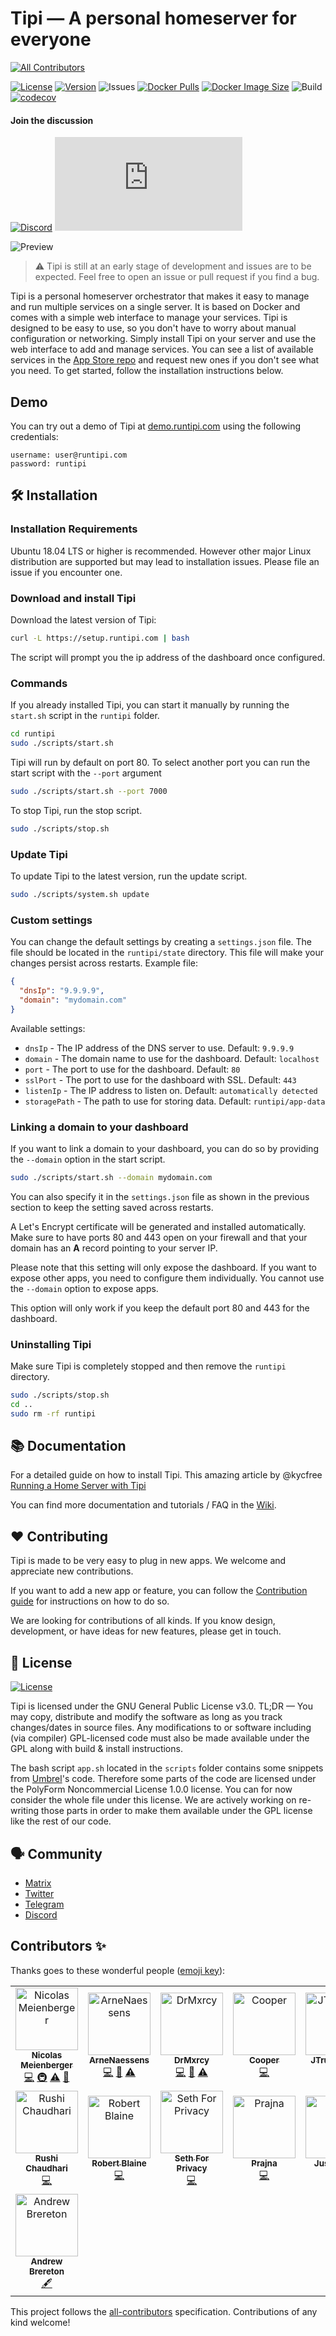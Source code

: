 # Tipi — A personal homeserver for everyone

<!-- ALL-CONTRIBUTORS-BADGE:START - Do not remove or modify this section -->

[![All Contributors](https://img.shields.io/badge/all_contributors-15-orange.svg?style=flat-square)](#contributors-)

<!-- ALL-CONTRIBUTORS-BADGE:END -->

[![License](https://img.shields.io/github/license/meienberger/runtipi)](https://github.com/meienberger/runtipi/blob/master/LICENSE)
[![Version](https://img.shields.io/github/v/release/meienberger/runtipi?color=%235351FB&label=version)](https://github.com/meienberger/runtipi/releases)
![Issues](https://img.shields.io/github/issues/meienberger/runtipi)
[![Docker Pulls](https://badgen.net/docker/pulls/meienberger/runtipi?icon=docker&label=pulls)](https://hub.docker.com/r/meienberger/runtipi/)
[![Docker Image Size](https://badgen.net/docker/size/meienberger/runtipi?icon=docker&label=image%20size)](https://hub.docker.com/r/meienberger/runtipi/)
![Build](https://github.com/meienberger/runtipi/workflows/Tipi%20CI/badge.svg)
[![codecov](https://codecov.io/gh/meienberger/runtipi/branch/master/graph/badge.svg?token=FZGO7ZOPSF)](https://codecov.io/gh/meienberger/runtipi)

#### Join the discussion

[![Discord](https://img.shields.io/discord/976934649643294750?label=discord&logo=discord)](https://discord.gg/Bu9qEPnHsc)
[![Matrix](https://img.shields.io/matrix/runtipi:matrix.org?label=matrix&logo=matrix)](https://matrix.to/#/#runtipi:matrix.org)

![Preview](https://raw.githubusercontent.com/meienberger/runtipi/develop/screenshots/appstore.png)

> ⚠️ Tipi is still at an early stage of development and issues are to be expected. Feel free to open an issue or pull request if you find a bug.

Tipi is a personal homeserver orchestrator that makes it easy to manage and run multiple services on a single server. It is based on Docker and comes with a simple web interface to manage your services. Tipi is designed to be easy to use, so you don't have to worry about manual configuration or networking. Simply install Tipi on your server and use the web interface to add and manage services. You can see a list of available services in the [App Store repo](https://github.com/meienberger/runtipi-appstore) and request new ones if you don't see what you need. To get started, follow the installation instructions below.

## Demo

You can try out a demo of Tipi at [demo.runtipi.com](demo.runtipi.com) using the following credentials:

    username: user@runtipi.com
    password: runtipi

## 🛠 Installation

### Installation Requirements

Ubuntu 18.04 LTS or higher is recommended. However other major Linux distribution are supported but may lead to installation issues. Please file an issue if you encounter one.

### Download and install Tipi

Download the latest version of Tipi:

```bash
curl -L https://setup.runtipi.com | bash
```

The script will prompt you the ip address of the dashboard once configured.

### Commands

If you already installed Tipi, you can start it manually by running the `start.sh` script in the `runtipi` folder.

```bash
cd runtipi
sudo ./scripts/start.sh
```

Tipi will run by default on port 80. To select another port you can run the start script with the `--port` argument

```bash
sudo ./scripts/start.sh --port 7000
```

To stop Tipi, run the stop script.

```bash
sudo ./scripts/stop.sh
```

### Update Tipi

To update Tipi to the latest version, run the update script.

```bash
sudo ./scripts/system.sh update
```

### Custom settings

You can change the default settings by creating a `settings.json` file. The file should be located in the `runtipi/state` directory. This file will make your changes persist across restarts. Example file:

```json
{
  "dnsIp": "9.9.9.9",
  "domain": "mydomain.com"
}
```

Available settings:

- `dnsIp` - The IP address of the DNS server to use. Default: `9.9.9.9`
- `domain` - The domain name to use for the dashboard. Default: `localhost`
- `port` - The port to use for the dashboard. Default: `80`
- `sslPort` - The port to use for the dashboard with SSL. Default: `443`
- `listenIp` - The IP address to listen on. Default: `automatically detected`
- `storagePath` - The path to use for storing data. Default: `runtipi/app-data`

### Linking a domain to your dashboard

If you want to link a domain to your dashboard, you can do so by providing the `--domain` option in the start script.

```bash
sudo ./scripts/start.sh --domain mydomain.com
```

You can also specify it in the `settings.json` file as shown in the previous section to keep the setting saved across restarts.

A Let's Encrypt certificate will be generated and installed automatically. Make sure to have ports 80 and 443 open on your firewall and that your domain has an **A** record pointing to your server IP.

Please note that this setting will only expose the dashboard. If you want to expose other apps, you need to configure them individually. You cannot use the `--domain` option to expose apps.

This option will only work if you keep the default port 80 and 443 for the dashboard.

### Uninstalling Tipi

Make sure Tipi is completely stopped and then remove the `runtipi` directory.

```bash
sudo ./scripts/stop.sh
cd ..
sudo rm -rf runtipi
```

## 📚 Documentation

For a detailed guide on how to install Tipi. This amazing article by @kycfree [Running a Home Server with Tipi](https://kyc3.life/running-a-home-server-with-tipi/)

You can find more documentation and tutorials / FAQ in the [Wiki](https://github.com/meienberger/runtipi/wiki).

## ❤️ Contributing

Tipi is made to be very easy to plug in new apps. We welcome and appreciate new contributions.

If you want to add a new app or feature, you can follow the [Contribution guide](https://github.com/meienberger/runtipi/wiki/Adding-your-own-app) for instructions on how to do so.

We are looking for contributions of all kinds. If you know design, development, or have ideas for new features, please get in touch.

## 📜 License

[![License](https://img.shields.io/github/license/meienberger/runtipi)](https://github.com/meienberger/runtipi/blob/master/LICENSE)

Tipi is licensed under the GNU General Public License v3.0. TL;DR — You may copy, distribute and modify the software as long as you track changes/dates in source files. Any modifications to or software including (via compiler) GPL-licensed code must also be made available under the GPL along with build & install instructions.

The bash script `app.sh` located in the `scripts` folder contains some snippets from [Umbrel](https://github.com/getumbrel/umbrel)'s code. Therefore some parts of the code are licensed under the PolyForm Noncommercial License 1.0.0 license. You can for now consider the whole file under this license. We are actively working on re-writing those parts in order to make them available under the GPL license like the rest of our code.

## 🗣 Community

- [Matrix](https://matrix.to/#/#runtipi:matrix.org)<br />
- [Twitter](https://twitter.com/runtipi)
- [Telegram](https://t.me/+72-y10MnLBw2ZGI0)
- [Discord](https://discord.gg/Bu9qEPnHsc)

## Contributors ✨

Thanks goes to these wonderful people ([emoji key](https://allcontributors.org/docs/en/emoji-key)):

<!-- ALL-CONTRIBUTORS-LIST:START - Do not remove or modify this section -->
<!-- prettier-ignore-start -->
<!-- markdownlint-disable -->
<table>
  <tbody>
    <tr>
      <td align="center"><a href="https://meienberger.dev/"><img src="https://avatars.githubusercontent.com/u/47644445?v=4?s=100" width="100px;" alt="Nicolas Meienberger"/><br /><sub><b>Nicolas Meienberger</b></sub></a><br /><a href="https://github.com/meienberger/runtipi/commits?author=meienberger" title="Code">💻</a> <a href="#infra-meienberger" title="Infrastructure (Hosting, Build-Tools, etc)">🚇</a> <a href="https://github.com/meienberger/runtipi/commits?author=meienberger" title="Tests">⚠️</a> <a href="https://github.com/meienberger/runtipi/commits?author=meienberger" title="Documentation">📖</a></td>
      <td align="center"><a href="https://github.com/ArneNaessens"><img src="https://avatars.githubusercontent.com/u/16622722?v=4?s=100" width="100px;" alt="ArneNaessens"/><br /><sub><b>ArneNaessens</b></sub></a><br /><a href="https://github.com/meienberger/runtipi/commits?author=ArneNaessens" title="Code">💻</a> <a href="#ideas-ArneNaessens" title="Ideas, Planning, & Feedback">🤔</a> <a href="https://github.com/meienberger/runtipi/commits?author=ArneNaessens" title="Tests">⚠️</a></td>
      <td align="center"><a href="https://github.com/DrMxrcy"><img src="https://avatars.githubusercontent.com/u/58747968?v=4?s=100" width="100px;" alt="DrMxrcy"/><br /><sub><b>DrMxrcy</b></sub></a><br /><a href="https://github.com/meienberger/runtipi/commits?author=DrMxrcy" title="Code">💻</a> <a href="#ideas-DrMxrcy" title="Ideas, Planning, & Feedback">🤔</a> <a href="https://github.com/meienberger/runtipi/commits?author=DrMxrcy" title="Tests">⚠️</a></td>
      <td align="center"><a href="https://cobre.dev"><img src="https://avatars.githubusercontent.com/u/36574329?v=4?s=100" width="100px;" alt="Cooper"/><br /><sub><b>Cooper</b></sub></a><br /><a href="https://github.com/meienberger/runtipi/commits?author=CobreDev" title="Code">💻</a></td>
      <td align="center"><a href="https://github.com/JTruj1ll0923"><img src="https://avatars.githubusercontent.com/u/6656643?v=4?s=100" width="100px;" alt="JTruj1ll0923"/><br /><sub><b>JTruj1ll0923</b></sub></a><br /><a href="https://github.com/meienberger/runtipi/commits?author=JTruj1ll0923" title="Code">💻</a></td>
      <td align="center"><a href="https://github.com/Stetsed"><img src="https://avatars.githubusercontent.com/u/33891782?v=4?s=100" width="100px;" alt="Stetsed"/><br /><sub><b>Stetsed</b></sub></a><br /><a href="https://github.com/meienberger/runtipi/commits?author=Stetsed" title="Code">💻</a></td>
      <td align="center"><a href="https://github.com/blushell"><img src="https://avatars.githubusercontent.com/u/3621606?v=4?s=100" width="100px;" alt="Jones_Town"/><br /><sub><b>Jones_Town</b></sub></a><br /><a href="https://github.com/meienberger/runtipi/commits?author=blushell" title="Code">💻</a></td>
    </tr>
    <tr>
      <td align="center"><a href="https://rushichaudhari.github.io/"><img src="https://avatars.githubusercontent.com/u/6279035?v=4?s=100" width="100px;" alt="Rushi Chaudhari"/><br /><sub><b>Rushi Chaudhari</b></sub></a><br /><a href="https://github.com/meienberger/runtipi/commits?author=rushic24" title="Code">💻</a></td>
      <td align="center"><a href="https://github.com/rblaine95"><img src="https://avatars.githubusercontent.com/u/4052340?v=4?s=100" width="100px;" alt="Robert Blaine"/><br /><sub><b>Robert Blaine</b></sub></a><br /><a href="https://github.com/meienberger/runtipi/commits?author=rblaine95" title="Code">💻</a></td>
      <td align="center"><a href="https://sethforprivacy.com"><img src="https://avatars.githubusercontent.com/u/40500387?v=4?s=100" width="100px;" alt="Seth For Privacy"/><br /><sub><b>Seth For Privacy</b></sub></a><br /><a href="https://github.com/meienberger/runtipi/commits?author=sethforprivacy" title="Code">💻</a></td>
      <td align="center"><a href="https://github.com/hqwuzhaoyi"><img src="https://avatars.githubusercontent.com/u/44605072?v=4?s=100" width="100px;" alt="Prajna"/><br /><sub><b>Prajna</b></sub></a><br /><a href="https://github.com/meienberger/runtipi/commits?author=hqwuzhaoyi" title="Code">💻</a></td>
      <td align="center"><a href="https://github.com/justincmoy"><img src="https://avatars.githubusercontent.com/u/14875982?v=4?s=100" width="100px;" alt="Justin Moy"/><br /><sub><b>Justin Moy</b></sub></a><br /><a href="https://github.com/meienberger/runtipi/commits?author=justincmoy" title="Code">💻</a></td>
      <td align="center"><a href="https://github.com/dextreem"><img src="https://avatars.githubusercontent.com/u/11060652?v=4?s=100" width="100px;" alt="dextreem"/><br /><sub><b>dextreem</b></sub></a><br /><a href="https://github.com/meienberger/runtipi/commits?author=dextreem" title="Code">💻</a></td>
      <td align="center"><a href="https://github.com/iBicha"><img src="https://avatars.githubusercontent.com/u/17722782?v=4?s=100" width="100px;" alt="Brahim Hadriche"/><br /><sub><b>Brahim Hadriche</b></sub></a><br /><a href="https://github.com/meienberger/runtipi/commits?author=iBicha" title="Code">💻</a></td>
    </tr>
    <tr>
      <td align="center"><a href="https://andrewbrereton.com"><img src="https://avatars.githubusercontent.com/u/682893?v=4?s=100" width="100px;" alt="Andrew Brereton"/><br /><sub><b>Andrew Brereton</b></sub></a><br /><a href="#content-andrewbrereton" title="Content">🖋</a></td>
    </tr>
  </tbody>
</table>

<!-- markdownlint-restore -->
<!-- prettier-ignore-end -->

<!-- ALL-CONTRIBUTORS-LIST:END -->

This project follows the [all-contributors](https://github.com/all-contributors/all-contributors) specification. Contributions of any kind welcome!
